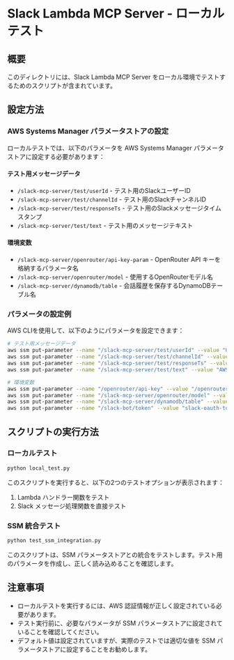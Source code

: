 # Slack Lambda MCP Server - ローカルテスト

## 概要

このディレクトリには、Slack Lambda MCP Server をローカル環境でテストするためのスクリプトが含まれています。

## 設定方法

### AWS Systems Manager パラメータストアの設定

ローカルテストでは、以下のパラメータを AWS Systems Manager パラメータストアに設定する必要があります：

#### テスト用メッセージデータ
- `/slack-mcp-server/test/userId` - テスト用のSlackユーザーID
- `/slack-mcp-server/test/channelId` - テスト用のSlackチャンネルID
- `/slack-mcp-server/test/responseTs` - テスト用のSlackメッセージタイムスタンプ
- `/slack-mcp-server/test/text` - テスト用のメッセージテキスト

#### 環境変数
- `/slack-mcp-server/openrouter/api-key-param` - OpenRouter API キーを格納するパラメータ名
- `/slack-mcp-server/openrouter/model` - 使用するOpenRouterモデル名
- `/slack-mcp-server/dynamodb/table` - 会話履歴を保存するDynamoDBテーブル名

### パラメータの設定例

AWS CLIを使用して、以下のようにパラメータを設定できます：

```bash
# テスト用メッセージデータ
aws ssm put-parameter --name "/slack-mcp-server/test/userId" --value "U12345678" --type SecureString --tier Standard --overwrite
aws ssm put-parameter --name "/slack-mcp-server/test/channelId" --value "C12345678" --type SecureString --tier Standard --overwrite
aws ssm put-parameter --name "/slack-mcp-server/test/responseTs" --value "1234567890.123456" --type String --tier Standard --overwrite
aws ssm put-parameter --name "/slack-mcp-server/test/text" --value "AWS Lambda について教えてください" --type String --tier Standard --overwrite

# 環境変数
aws ssm put-parameter --name "/openrouter/api-key" --value "/openrouter/api-key" --type SecureString --tier Standard --overwrite
aws ssm put-parameter --name "/slack-mcp-server/openrouter/model" --value "anthropic/claude-3-opus:beta" --type String --tier Standard --overwrite
aws ssm put-parameter --name "/slack-mcp-server/dynamodb/table" --value "slack-mcp-bot-conversations" --type String --tier Standard --overwrite
aws ssm put-parameter --name "/slack-bot/token" --value "slack-oauth-tokens" --type SecureString --tier Standard --overwrite
```

## スクリプトの実行方法

### ローカルテスト

```bash
python local_test.py
```

このスクリプトを実行すると、以下の2つのテストオプションが表示されます：
1. Lambda ハンドラー関数をテスト
2. Slack メッセージ処理関数を直接テスト

### SSM 統合テスト

```bash
python test_ssm_integration.py
```

このスクリプトは、SSM パラメータストアとの統合をテストします。テスト用のパラメータを作成し、正しく読み込めることを確認します。

## 注意事項

- ローカルテストを実行するには、AWS 認証情報が正しく設定されている必要があります。
- テスト実行前に、必要なパラメータが SSM パラメータストアに設定されていることを確認してください。
- デフォルト値は設定されていますが、実際のテストでは適切な値を SSM パラメータストアに設定することをお勧めします。
